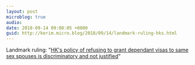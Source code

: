 ```yaml
---
layout: post
microblog: true
audio: 
date: 2018-09-14 09:08:05 +0800
guid: http://kerim.micro.blog/2018/09/14/landmark-ruling-hks.html
---
```

Landmark ruling: "[HK's policy of refusing to grant dependant visas to same sex spouses is discriminatory and not justified](https://www.lexology.com/library/detail.aspx?g=02179ca4-9f2e-4469-906d-cfce65b49c0d&utm_source=lexology+daily+newsfeed&utm_medium=html+email+-+body+-+general+section&utm_campaign=lexology+subscriber+daily+feed&utm_content=lexology+daily+newsfeed+2018-09-12&utm_term=)"
